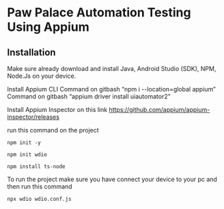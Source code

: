 # Paw Palace Automation Testing Using Appium

## Installation
Make sure already download and install Java, Android Studio (SDK), NPM, Node.Js on your device.

Install Appium CLI
Command on gitbash “npm i --location=global appium”
Command on gitbash “appium driver install uiautomator2”

Install Appium Inspector
on this link https://github.com/appium/appium-inspector/releases

run this command on the project

    npm init -y

    npm init wdio

    npm install ts-node

To run the project make sure you have connect your device to your pc and then run this command

    npx wdio wdio.conf.js
